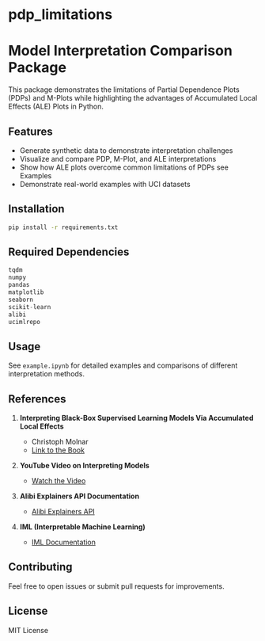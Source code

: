 # pdp_limitations

# Model Interpretation Comparison Package

This package demonstrates the limitations of Partial Dependence Plots (PDPs) and M-Plots while highlighting the advantages of Accumulated Local Effects (ALE) Plots in Python.

## Features
- Generate synthetic data to demonstrate interpretation challenges
- Visualize and compare PDP, M-Plot, and ALE interpretations
- Show how ALE plots overcome common limitations of PDPs see Examples
- Demonstrate real-world examples with UCI datasets

## Installation
```bash
pip install -r requirements.txt
```

## Required Dependencies
```python
tqdm
numpy 
pandas 
matplotlib 
seaborn 
scikit-learn
alibi
ucimlrepo
```

## Usage
See `example.ipynb` for detailed examples and comparisons of different interpretation methods.

## References
1. **Interpreting Black-Box Supervised Learning Models Via Accumulated Local Effects**
   - Christoph Molnar
   - [Link to the Book](https://christophm.github.io/interpretable-ml-book/ale.html)

2. **YouTube Video on Interpreting Models**
   - [Watch the Video](https://www.youtube.com/watch?v=06knUxoig9Y&t=248s)

3. **Alibi Explainers API Documentation**
   - [Alibi Explainers API](https://docs.seldon.io/projects/alibi/en/latest/api/alibi.explainers.html)

4. **IML (Interpretable Machine Learning)**
   - [IML Documentation](https://slds-lmu.github.io/iml/)

## Contributing
Feel free to open issues or submit pull requests for improvements.

## License
MIT License
